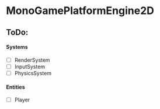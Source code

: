# MonoGamePlatformEngine2D

## ToDo:
#### Systems
- [ ] RenderSystem
- [ ] InputSystem
- [ ] PhysicsSystem

#### Entities
- [ ] Player
